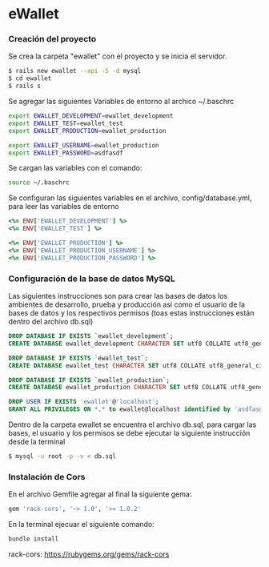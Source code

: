 # eWallet

### Creación del proyecto

Se crea la carpeta "ewallet" con el proyecto y se inicia el servidor.

```sh
$ rails new ewallet --api -S -d mysql 
$ cd ewallet
$ rails s
```

Se agregar las siguientes Variables de entorno al archico ~/.baschrc

```sh
export EWALLET_DEVELOPMENT=ewallet_development
export EWALLET_TEST=ewallet_test
export EWALLET_PRODUCTION=ewallet_production

export EWALLET_USERNAME=ewallet_production
export EWALLET_PASSWORD=asdfasdf
```

Se cargan las variables con el comando:

```sh
source ~/.baschrc
```

Se configuran las siguientes variables en el archivo, config/database.yml, para leer las variables de entorno

```ruby
<%= ENV['EWALLET_DEVELOPMENT'] %>
<%= ENV['EWALLET_TEST'] %>

<%= ENV['EWALLET_PRODUCTION'] %>
<%= ENV['EWALLET_PRODUCTION_USERNAME'] %>
<%= ENV['EWALLET_PRODUCTION_PASSWORD'] %>
```
### Configuración de la base de datos MySQL

Las siguientes instrucciones son para crear las bases de datos los ambientes de desarrollo, prueba y producción así como el usuario de la bases de datos y los respectivos permisos (toas estas instrucciones están dentro del archivo db.sql)

```sql
DROP DATABASE IF EXISTS `ewallet_development`;
CREATE DATABASE ewallet_development CHARACTER SET utf8 COLLATE utf8_general_ci;

DROP DATABASE IF EXISTS `ewallet_test`;
CREATE DATABASE ewallet_test CHARACTER SET utf8 COLLATE utf8_general_ci;

DROP DATABASE IF EXISTS `ewallet_production`;
CREATE DATABASE ewallet_production CHARACTER SET utf8 COLLATE utf8_general_ci;

DROP USER IF EXISTS 'ewallet'@'localhost';
GRANT ALL PRIVILEGES ON *.* to ewallet@localhost identified by 'asdfasdf' WITH GRANT option;
```

Dentro de la carpeta ewallet se encuentra el archivo db.sql, para cargar las bases, el usuario y los permisos se debe ejecutar la siguiente instrucción desde la terminal

```sh
$ mysql -u root -p -v < db.sql
```


### Instalación de Cors
En el archivo Gemfile agregar al final la siguiente gema:

```ruby
gem 'rack-cors', '~> 1.0', '>= 1.0.2'
```
En la terminal ejecuar el siguiente comando:
```sh
bundle install
```
rack-cors: https://rubygems.org/gems/rack-cors

